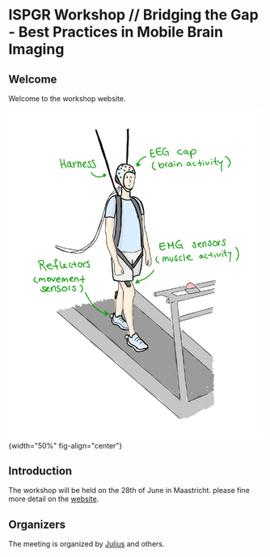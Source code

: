 # ISPGR Workshop // Bridging the Gap - Best Practices in Mobile Brain Imaging

## Welcome
Welcome to the workshop website.

![Treadmill Walking](treadmill_walking.png){width="50%" fig-align="center"}

## Introduction
The workshop will be held on the 28th of June in Maastricht.
please fine more detail on the [website](https://juliuswelzel.github.io/ispgr_workshop/#).

## Organizers
The meeting is organized by [Julius](mailto:j.welzel@neurologie.uni-kiel.de?subject=StepuP%20meeting) and others.
